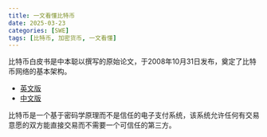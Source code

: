 ```yaml
---
title: 一文看懂比特币
date: 2025-03-23
categories: [SWE]
tags: [比特币, 加密货币, 一文看懂]
---
```


比特币白皮书是中本聪以撰写的原始论文，于2008年10月31日发布，奠定了比特币网络的基本架构。

- [英文版](https://bitcoin.org/bitcoin.pdf)
- [中文版](https://bitcoin.org/files/bitcoin-paper/bitcoin_zh_cn.pdf)

比特币是一个基于密码学原理而不是信任的电子支付系统，该系统允许任何有交易意愿的双方能直接交易而不需要一个可信任的第三方。

